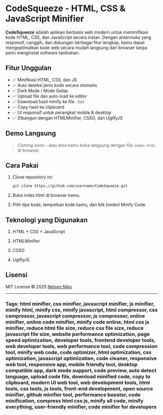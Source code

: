 
# CodeSqueeze - HTML, CSS & JavaScript Minifier

**CodeSqueeze** adalah aplikasi berbasis web modern untuk meminifikasi kode HTML, CSS, dan JavaScript secara instan. Dengan antarmuka yang responsif, canggih, dan dukungan berbagai fitur lengkap, kamu dapat mengoptimalkan kode web secara mudah langsung dari browser tanpa perlu menginstal software tambahan.

## Fitur Unggulan

- ✅ Minifikasi HTML, CSS, dan JS
- ✅ Auto deteksi jenis kode secara otomatis
- ✅ Dark Mode / Mode Gelap
- ✅ Upload file dan auto-load ke editor
- ✅ Download hasil minify ke file `.txt`
- ✅ Copy hasil ke clipboard
- ✅ UI responsif untuk perangkat mobile & desktop
- ✅ Dibangun dengan HTMLMinifier, CSSO, dan UglifyJS

## Demo Langsung

> *Coming soon* – atau bisa kamu buka langsung dengan file `index.html` di browser.

## Cara Pakai

1. Clone repository ini:
   ```bash
   git clone https://github.com/username/CodeSqueeze.git
   ```
2. Buka index.html di browser kamu.


3. Pilih tipe kode, tempelkan kode kamu, dan klik tombol Minify Code.



## Teknologi yang Digunakan

1. HTML + CSS + JavaScript

2. HTMLMinifier

3. CSSO

4. UglifyJS


## Lisensi

MIT License © 2025 [Nelsen Niko]()


---

### Tags: html minifier, css minifier, javascript minifier, js minifier, minify html, minify css, minify javascript, html compressor, css compressor, javascript compressor, js compressor, online minifier, online code minifier, minify code online, html css js minifier, reduce html file size, reduce css file size, reduce javascript file size, website performance optimization, page speed optimization, developer tools, frontend developer tools, web developer tools, web performance tool, code compression tool, minify web code, code optimizer, html optimization, css optimization, javascript optimization, code cleaner, responsive web tool, responsive app, mobile friendly tool, desktop compatible app, dark mode support, code preview, auto detect language, upload code file, download minified code, copy to clipboard, modern UI web tool, web development tools, html tools, css tools, js tools, front-end development, open source minifier, github minifier tool, performance booster, code minification, compress html css js, minify all code, minify everything, user-friendly minifier, code minifier for developers

